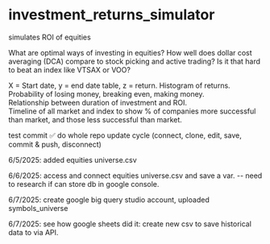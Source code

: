 # investment_returns_simulator
simulates ROI of equities


What are optimal ways of investing in equities? 
How well does dollar cost averaging (DCA) compare to stock picking and active trading?
Is it that hard to beat an index like VTSAX or VOO?

X = Start date, y = end date table, z = return. Histogram of returns. Probability of losing money, breaking even, making money.  
Relationship between duration of investment and ROI.  
Timeline of all market and index to show % of companies more successful than market, and those less successful than market.

test commit ✅
do whole repo update cycle (connect, clone, edit, save, commit & push, disconnect)

6/5/2025: added equities universe.csv

6/6/2025: access and connect equities universe.csv and save a var.  -- need to research if can store db in google console.

6/7/2025: create google big query studio account, uploaded symbols_universe

6/7/2025: see how google sheets did it: create new csv to save historical data to via API. 
